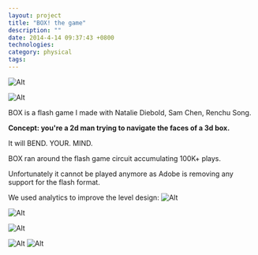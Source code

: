 ```yaml
---
layout: project
title: "BOX! the game"
description: ""
date: 2014-4-14 09:37:43 +0800
technologies:
category: physical
tags:
---
```


![Alt]({{site.baseurl}}/img/box/box1.png)

![Alt]({{site.baseurl}}/img/box/box2.png)

BOX is a flash game I made with Natalie Diebold, Sam Chen, Renchu Song.

**Concept: you're a 2d man trying to navigate the faces of a 3d box.**

It will BEND. YOUR. MIND.

BOX ran around the flash game circuit accumulating 100K+ plays. 

Unfortunately it cannot be played anymore as Adobe is removing any support for the flash format.

We used analytics to improve the level design:
![Alt]({{site.baseurl}}/img/box/box3.png)

![Alt]({{site.baseurl}}/img/box/box4.png)

![Alt]({{site.baseurl}}/img/box/box5.png)

![Alt]({{site.baseurl}}/img/box/clouds.png)
![Alt]({{site.baseurl}}/img/box/sprites.png)

